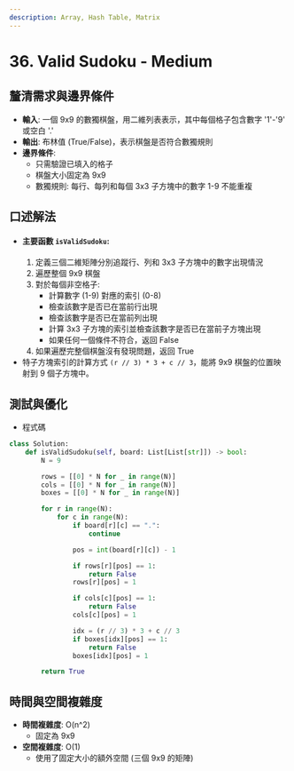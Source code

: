 ```yaml
---
description: Array, Hash Table, Matrix
---
```


# 36. Valid Sudoku - Medium

## 釐清需求與邊界條件

* **輸入**: 一個 9x9 的數獨棋盤，用二維列表表示，其中每個格子包含數字 '1'-'9' 或空白 '.'
* **輸出**: 布林值 (True/False)，表示棋盤是否符合數獨規則
* **邊界條件**:
  * 只需驗證已填入的格子
  * 棋盤大小固定為 9x9&#x20;
  * 數獨規則: 每行、每列和每個 3x3 子方塊中的數字 1-9 不能重複

## 口述解法

* #### 主要函數 `isValidSudoku`:
  1. 定義三個二維矩陣分別追蹤行、列和 3x3 子方塊中的數字出現情況
  2. 遍歷整個 9x9 棋盤
  3. 對於每個非空格子:
     * 計算數字 (1-9) 對應的索引 (0-8)
     * 檢查該數字是否已在當前行出現
     * 檢查該數字是否已在當前列出現
     * 計算 3x3 子方塊的索引並檢查該數字是否已在當前子方塊出現
     * 如果任何一個條件不符合，返回 False
  4. 如果遍歷完整個棋盤沒有發現問題，返回 True
* 特子方塊索引的計算方式 `(r // 3) * 3 + c // 3`，能將 9x9 棋盤的位置映射到 9 個子方塊中。

## 測試與優化

* 程式碼

```python
class Solution:
    def isValidSudoku(self, board: List[List[str]]) -> bool:
        N = 9

        rows = [[0] * N for _ in range(N)]
        cols = [[0] * N for _ in range(N)]
        boxes = [[0] * N for _ in range(N)]

        for r in range(N):
            for c in range(N):
                if board[r][c] == ".":
                    continue

                pos = int(board[r][c]) - 1

                if rows[r][pos] == 1:
                    return False
                rows[r][pos] = 1

                if cols[c][pos] == 1:
                    return False
                cols[c][pos] = 1

                idx = (r // 3) * 3 + c // 3
                if boxes[idx][pos] == 1:
                    return False
                boxes[idx][pos] = 1

        return True
```

## 時間與空間複雜度

* **時間複雜度**: O(n^2)&#x20;
  * 固定為 9x9
* **空間複雜度**: O(1)&#x20;
  * 使用了固定大小的額外空間 (三個 9x9 的矩陣)
